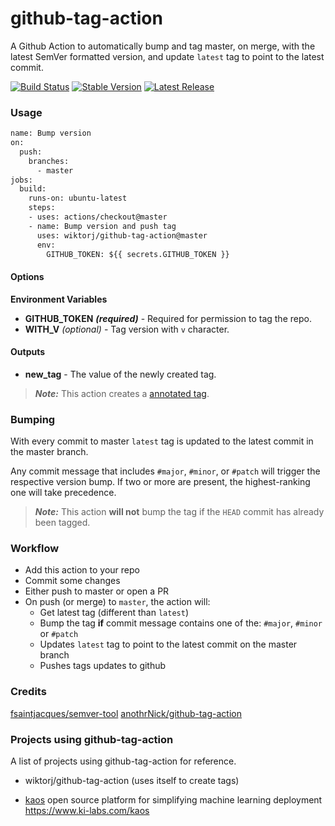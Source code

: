 # github-tag-action

A Github Action to automatically bump and tag master, on merge, with the latest SemVer formatted version, and update `latest` tag to point to the latest commit.

[![Build Status](https://github.com/wiktorj/github-tag-action/workflows/Bump%20version/badge.svg)](https://github.com/wiktorj/github-tag-action/workflows/Bump%20version/badge.svg)
[![Stable Version](https://img.shields.io/github/v/tag/wiktorj/github-tag-action)](https://img.shields.io/github/v/tag/wiktorj/github-tag-action)
[![Latest Release](https://img.shields.io/github/v/release/wiktorj/github-tag-action?color=%233D9970)](https://img.shields.io/github/v/release/wiktorj/github-tag-action?color=%233D9970)

### Usage

```Dockerfile
name: Bump version
on:
  push:
    branches:
      - master
jobs:
  build:
    runs-on: ubuntu-latest
    steps:
    - uses: actions/checkout@master
    - name: Bump version and push tag
      uses: wiktorj/github-tag-action@master
      env:
        GITHUB_TOKEN: ${{ secrets.GITHUB_TOKEN }}
```

#### Options

**Environment Variables**

* **GITHUB_TOKEN** ***(required)*** - Required for permission to tag the repo.
* **WITH_V** *(optional)* - Tag version with `v` character.

#### Outputs

* **new_tag** - The value of the newly created tag.

> ***Note:*** This action creates a [annotated tag](https://git-scm.com/book/en/v1/Git-Internals-Git-References#Tags).

### Bumping

With every commit to master `latest` tag is updated to the latest commit in the master branch. 

Any commit message that includes `#major`, `#minor`, or `#patch` will trigger the respective version bump. If two or more are present, the highest-ranking one will take precedence.


> ***Note:*** This action **will not** bump the tag if the `HEAD` commit has already been tagged.

### Workflow

* Add this action to your repo
* Commit some changes
* Either push to master or open a PR
* On push (or merge) to `master`, the action will:
  * Get latest tag (different than `latest`)
  * Bump the tag **if** commit message contains one of the: `#major`, `#minor` or `#patch` 
  * Updates `latest` tag to point to the latest commit on the master branch
  * Pushes tags updates to github

### Credits

[fsaintjacques/semver-tool](https://github.com/fsaintjacques/semver-tool)
[anothrNick/github-tag-action](https://github.com/anothrNick/github-tag-action)

### Projects using github-tag-action

A list of projects using github-tag-action for reference.

* wiktorj/github-tag-action (uses itself to create tags)

* [kaos](https://github.com/KI-labs/kaos)
  open source platform for simplifying machine learning deployment https://www.ki-labs.com/kaos

